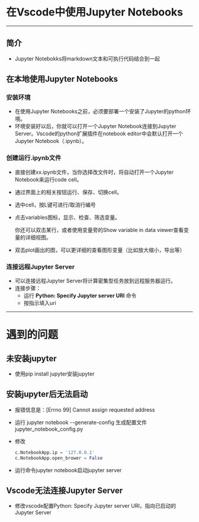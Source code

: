 #  在Vscode中使用Jupyter Notebooks

***

## 简介

* Jupyter Notebokks将markdown文本和可执行代码结合到一起

## 在本地使用Jupyter Notebooks

### 安装环境

* 在使用Jupyter Notebooks之前，必须要部署一个安装了Jupyter的python环境。
* 环境安装好以后，你就可以打开一个Jupyter Notebook连接到Jupyter Server。Vscode的python扩展插件在notebook editor中会默认打开一个Jupyter Notebook（.ipynb）。

### 创建运行.ipynb文件

* 直接创建xx.ipynb文件，当你选择改文件时，将自动打开一个Jupyter Notebook来运行code cell。

* 通过界面上的相关按钮运行、保存、切换cell。

* 选中cell，按L键可进行/取消行编号

* 点击variables图标，显示、检查、筛选变量。

  你还可以双击某行，或者使用变量旁的Show variable in data viewer查看变量的详细视图。

* 双击plot画出的图，可以更详细的查看图形变量（比如放大缩小，导出等）

### 连接远程Jupyter Server

* 可以连接远程Jupyter Server将计算密集型任务放到远程服务器运行。
* 连接步骤：
  * 运行 **Python: Specify Jupyter server URI** 命令
  * 按指示填入uri

***

# 遇到的问题

## 未安装jupyter

* 使用pip install jupyter安装jupyter

## 安装jupyter后无法启动

* 报错信息是：[Errno 99] Cannot assign requested address

* 运行 jupyter notebook --generate-config 生成配置文件 jupyter_notebook_config.py 

* 修改

  ```python
  c.NotebookApp.ip = '127.0.0.1'
  c.NotebookApp.open_brower = False
  ```

* 运行命令jupyter notebook启动jupyter server

## Vscode无法连接Jupyter Server

* 修改vscode配置Python: Specify Jupyter server URI，指向已启动的Jupyter Server